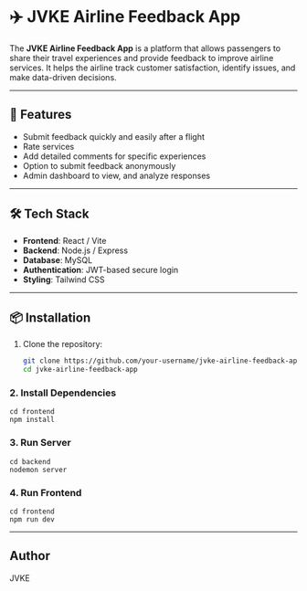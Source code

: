# ✈️ JVKE Airline Feedback App

The **JVKE Airline Feedback App** is a platform that allows passengers to share their travel experiences and provide feedback to improve airline services. It helps the airline track customer satisfaction, identify issues, and make data-driven decisions.

---

## 🚀 Features
- Submit feedback quickly and easily after a flight  
- Rate services 
- Add detailed comments for specific experiences  
- Option to submit feedback anonymously  
- Admin dashboard to view, and analyze responses  

---

## 🛠️ Tech Stack
- **Frontend**: React / Vite 
- **Backend**: Node.js / Express  
- **Database**: MySQL
- **Authentication**: JWT-based secure login  
- **Styling**: Tailwind CSS  

---

## 📦 Installation

1. Clone the repository:
   ```bash
   git clone https://github.com/your-username/jvke-airline-feedback-app.git
   cd jvke-airline-feedback-app

   ```
   
### 2. Install Dependencies
```
cd frontend
npm install
```
### 3. Run Server
```
cd backend
nodemon server
```

### 4. Run Frontend
```
cd frontend
npm run dev
```

---

## Author
JVKE

